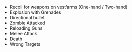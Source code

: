 - Recoil for weapons on vest/arms (One-hand / Two-hand)
- Explosion with Grenades
- Directional bullet 
- Zombie Attacked
- Reloading Guns
- Melee Attack
- Death
- Wrong Targets